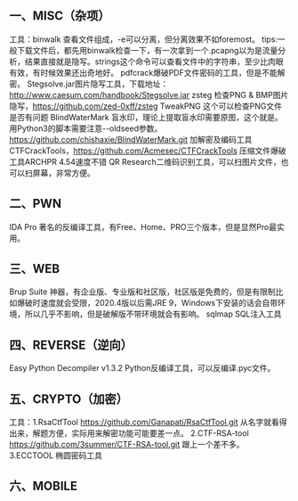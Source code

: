 ## 一、MISC（杂项）
工具：binwalk 查看文件组成，-e可以分离，但分离效果不如foremost。
tips:一般下载文件后，都先用binwalk检查一下，有一次拿到一个.pcapng以为是流量分析，结果直接就是隐写。strings这个命令可以查看文件中的字符串，至少比肉眼有效，有时候效果还出奇地好。
pdfcrack爆破PDF文件密码的工具，但是不能解密。
Stegsolve.jar图片隐写工具，下载地址：http://www.caesum.com/handbook/Stegsolve.jar
zsteg 检查PNG & BMP图片隐写，https://github.com/zed-0xff/zsteg
TweakPNG 这个可以检查PNG文件是否有问题
BlindWaterMark 盲水印，理论上提取盲水印需要原图，这个就是。用Python3的脚本需要注意--oldseed参数。https://github.com/chishaxie/BlindWaterMark.git
加解密及编码工具CTFCrackTools，https://github.com/Acmesec/CTFCrackTools
压缩文件爆破工具ARCHPR 4.54速度不错
QR Research二维码识别工具，可以扫图片文件，也可以扫屏幕，非常方便。
## 二、PWN
IDA Pro 著名的反编译工具，有Free、Home、PRO三个版本，但是显然Pro最实用。
## 三、WEB
Brup Suite 神器，有企业版、专业版和社区版，社区版是免费的，但是有限制比如爆破时速度就会受限，2020.4版以后需JRE 9，Windows下安装的话会自带环境，所以几乎不影响，但是破解版不带环境就会有影响。
sqlmap SQL注入工具
## 四、REVERSE（逆向）
Easy Python Decompiler v1.3.2 Python反编译工具，可以反编译.pyc文件。
## 五、CRYPTO（加密）
工具：1.RsaCtfTool https://github.com/Ganapati/RsaCtfTool.git 从名字就看得出来，解题方便，实际用来解密功能可能要差一点。
2.CTF-RSA-tool https://github.com/3summer/CTF-RSA-tool.git 跟上一个差不多。
3.ECCTOOL 椭圆密码工具

## 六、MOBILE